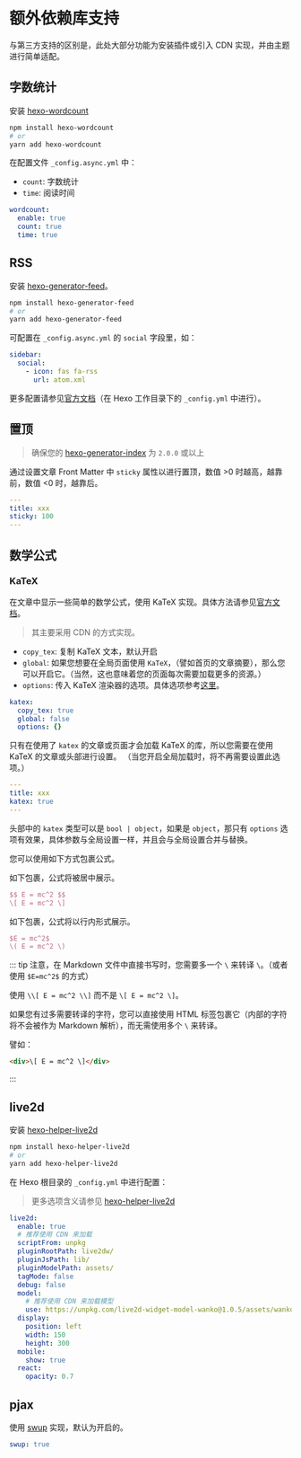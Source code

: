 # 额外依赖库支持

与第三方支持的区别是，此处大部分功能为安装插件或引入 CDN 实现，并由主题进行简单适配。

## 字数统计
安装 [hexo-wordcount](https://github.com/willin/hexo-wordcount)
``` bash
npm install hexo-wordcount
# or
yarn add hexo-wordcount
```
在配置文件 `_config.async.yml` 中：

- `count`: 字数统计
- `time`: 阅读时间

``` yaml
wordcount:
  enable: true
  count: true
  time: true
```

## RSS
安装 [hexo-generator-feed](https://github.com/hexojs/hexo-generator-feed)。

```bash
npm install hexo-generator-feed
# or
yarn add hexo-generator-feed
```

可配置在 `_config.async.yml` 的 `social` 字段里，如：

``` yaml
sidebar:
  social:
    - icon: fas fa-rss
      url: atom.xml
```

更多配置请参见[官方文档](https://github.com/hexojs/hexo-generator-feed)（在 Hexo 工作目录下的 `_config.yml` 中进行）。

## 置顶

> 确保您的 [hexo-generator-index](https://github.com/hexojs/hexo-generator-index) 为 `2.0.0` 或以上

通过设置文章 Front Matter 中 `sticky` 属性以进行置顶，数值 >0 时越高，越靠前，数值 <0 时，越靠后。

```yaml {3}
---
title: xxx
sticky: 100
---
```

## 数学公式

### KaTeX

在文章中显示一些简单的数学公式，使用 KaTeX 实现。具体方法请参见[官方文档](https://katex.org/)。

> 其主要采用 CDN 的方式实现。

- `copy_tex`: 复制 KaTeX 文本，默认开启
- `global`: 如果您想要在全局页面使用 `KaTeX`，（譬如首页的文章摘要），那么您可以开启它。（当然，这也意味着您的页面每次需要加载更多的资源。）
- `options`: 传入 KaTeX 渲染器的选项。具体选项参考[这里](https://katex.org/docs/options.html)。

```yaml
katex:
  copy_tex: true
  global: false
  options: {}
```

只有在使用了 `katex` 的文章或页面才会加载 KaTeX 的库，所以您需要在使用 KaTeX 的文章或头部进行设置。
（当您开启全局加载时，将不再需要设置此选项。）

```yaml {3}
---
title: xxx
katex: true
---
```

头部中的 `katex` 类型可以是 `bool | object`，如果是 `object`，那只有 `options` 选项有效果，具体参数与全局设置一样，并且会与全局设置合并与替换。

您可以使用如下方式包裹公式。

如下包裹，公式将被居中展示。

```latex
$$ E = mc^2 $$
\[ E = mc^2 \]
```

如下包裹，公式将以行内形式展示。

```latex
$E = mc^2$
\( E = mc^2 \)
```

::: tip
注意，在 Markdown 文件中直接书写时，您需要多一个 `\` 来转译 `\`。（或者使用 `$E=mc^2$` 的方式）

使用 `\\[ E = mc^2 \\]` 而不是 `\[ E = mc^2 \]`。

如果您有过多需要转译的字符，您可以直接使用 HTML 标签包裹它（内部的字符将不会被作为 Markdown 解析），而无需使用多个 `\` 来转译。

譬如：

```html
<div>\[ E = mc^2 \]</div>
```
:::

## live2d
安装 [hexo-helper-live2d](https://github.com/EYHN/hexo-helper-live2d)

``` bash
npm install hexo-helper-live2d
# or
yarn add hexo-helper-live2d
```

在 Hexo 根目录的 `_config.yml` 中进行配置：

> 更多选项含义请参见 [hexo-helper-live2d](https://github.com/EYHN/hexo-helper-live2d)

``` yaml
live2d:
  enable: true
  # 推荐使用 CDN 来加载
  scriptFrom: unpkg
  pluginRootPath: live2dw/
  pluginJsPath: lib/
  pluginModelPath: assets/
  tagMode: false
  debug: false
  model:
    # 推荐使用 CDN 来加载模型
    use: https://unpkg.com/live2d-widget-model-wanko@1.0.5/assets/wanko.model.json
  display:
    position: left
    width: 150
    height: 300
  mobile:
    show: true
  react:
    opacity: 0.7
```

## pjax

使用 [swup](https://swup.js.org/getting-started/) 实现，默认为开启的。

``` yaml
swup: true
```